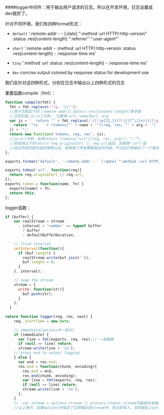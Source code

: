####logger中间件：用于输出用户请求的日志。所以在开发环境，日志设置成dev就好了。

针对不同环境，我们有四种format形式：

- `default` ':remote-addr - - [:date] ":method :url HTTP/:http-version" :status :res[content-length] ":referrer" ":user-agent"'

- `short` ':remote-addr - :method :url HTTP/:http-version :status :res[content-length] - :response-time ms'

- `tiny`  ':method :url :status :res[content-length] - :response-time ms'

- `dev` concise output colored by response status for development use

我们会针对这四种形式，分别在日志中输出以上四种形式的日志

重要函数compile（fmt）：
```javascript
function compile(fmt) {
  fmt = fmt.replace(/"/g, '\\"');
  //用于匹配如下的：remote-addr/[:date]/:res[content-length]等字段
  //正则匹配,以:url为例，_为整体:url，name为url，arg
  var js = '  return "' + fmt.replace(/:([-\w]{2,})(?:\[([^\]]+)\])?/g, function(_, name, arg){
    return '"\n    + (tokens["' + name + '"](req, res, "' + arg + '") || "-") + "';
  }) + '";'
  return new Function('tokens, req, res', js);
  //以:url为例，会用return (tokens["url"](req, res, arg)|| “－”)。
  //即会用以下的return req.originalUrl || req.url返回，且替换":url"值
  //经过所有匹配内容的替换以后，就替换了所有需要输出的内容，不过这只是输出了一个请求的一条数据
};
```
```javascript
exports.format('default', ':remote-addr - - [:date] ":method :url HTTP/:http-version" :status :res[content-length] ":referrer" ":user-agent"');
```
```javascript
exports.token('url', function(req){
  return req.originalUrl || req.url;
});
exports.token = function(name, fn) {
  exports[name] = fn;
  return this;
};
```

logger函数：
```javascript
if (buffer) {
    var realStream = stream
      , interval = 'number' == typeof buffer
        ? buffer
        : defaultBufferDuration;

    // flush interval
    setInterval(function(){
      if (buf.length) {
        realStream.write(buf.join(''));
        buf.length = 0;
      }
    }, interval); 

    // swap the stream
    stream = {
      write: function(str){
        buf.push(str);
      }
    };
  }
  
return function logger(req, res, next) {
    req._startTime = new Date;

    // immediate(options中一部分)
    if (immediate) {
      var line = fmt(exports, req, res);// 一条数据
      if (null == line) return;
      stream.write(line + '\n');
    // proxy end to output logging
    } else {
      var end = res.end;
      res.end = function(chunk, encoding){
        res.end = end;
        res.end(chunk, encoding);
        var line = fmt(exports, req, res);
        if (null == line) return;
        stream.write(line + '\n');
      };
    }
    //  var stream = options.stream || process.stdout,stream可能是标准输出设备，如果不使用options指定的话
    //以上表示，如果options中指定了立即输出到stream中，则立即写入，否则就如上setInterval，每隔固定事件写一次
```
